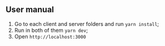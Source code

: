 ## User manual

1. Go to each client and server folders and run `yarn install`;
2. Run in both of them `yarn dev`;
3. Open `http://localhost:3000`
